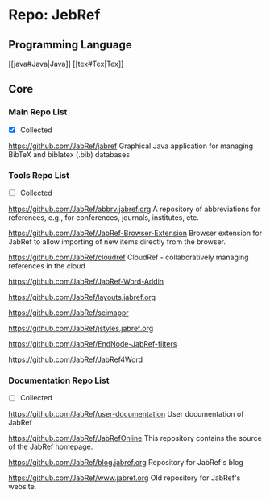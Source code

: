# Repo: JebRef
## Programming Language
[[java#Java|Java]] [[tex#Tex|Tex]] 
## Core

### Main Repo List

- [x] Collected

https://github.com/JabRef/jabref
Graphical Java application for managing BibTeX and biblatex (.bib) databases

### Tools Repo List

- [ ] Collected

https://github.com/JabRef/abbrv.jabref.org
A repository of abbreviations for references, e.g., for conferences, journals, institutes, etc. 

https://github.com/JabRef/JabRef-Browser-Extension
Browser extension for JabRef to allow importing of new items directly from the browser. 

https://github.com/JabRef/cloudref
CloudRef - collaboratively managing references in the cloud

https://github.com/JabRef/JabRef-Word-Addin

https://github.com/JabRef/layouts.jabref.org

https://github.com/JabRef/scimappr

https://github.com/JabRef/jstyles.jabref.org

https://github.com/JabRef/EndNode-JabRef-filters

https://github.com/JabRef/JabRef4Word

### Documentation Repo List

- [ ] Collected

https://github.com/JabRef/user-documentation
User documentation of JabRef 

https://github.com/JabRef/JabRefOnline
This repository contains the source of the JabRef homepage.

https://github.com/JabRef/blog.jabref.org
Repository for JabRef's blog 

https://github.com/JabRef/www.jabref.org
Old repository for JabRef's website. 